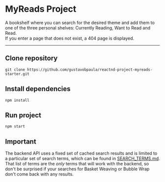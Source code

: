 # MyReads Project

A bookshelf where you can search for the desired theme and add them to one of the three personal shelves: Currently Reading, Want to Read and Read. <br/>
If you enter a page that does not exist, a 404 page is displayed.

---

## Clone repository
```shell
git clone https://github.com/gustavobpaula/reactnd-project-myreads-starter.git

```

## Install dependencies
```shell
npm install
```

## Run project
```shell
npm start
```

## Important
The backend API uses a fixed set of cached search results and is limited to a particular set of search terms, which can be found in [SEARCH_TERMS.md](SEARCH_TERMS.md). That list of terms are the _only_ terms that will work with the backend, so don't be surprised if your searches for Basket Weaving or Bubble Wrap don't come back with any results.

